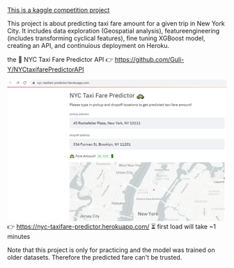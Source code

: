 [This is a kaggle competition project](https://www.kaggle.com/c/new-york-city-taxi-fare-prediction)

This project is about predicting taxi fare amount for a given trip in New York City.
It includes data exploration (Geospatial analysis), featureengineering (includes transforming cyclical features),
fine tuning XGBoost model, creating an API, and continuious deployment on Heroku.

the :oncoming_taxi: NYC Taxi Fare Predictor API :point_right: https://github.com/Guli-Y/NYCtaxifarePredictorAPI

![web app](webapp-image.png)
:point_right: https://nyc-taxifare-predictor.herokuapp.com/   :hourglass_flowing_sand: first load will take ~1 minutes


Note that this project is only for practicing and the model was trained on older datasets. Therefore the predicted fare can't be trusted. 
